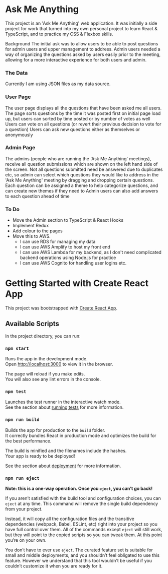# Ask Me Anything

This project is an 'Ask Me Anything' web application. It was initially a side project for work that turned into my own personal project to learn React & TypeScript, and to practice my CSS & Flexbox skills.

Background The initial ask was to allow users to be able to post questions for admin users and upper management to address. Admin users needed a way of organizing the questions asked by users easily prior to the meeting, allowing for a more interactive experience for both users and admin.

### The Data

Currently I am using JSON files as my data source.

### User Page

The user page displays all the questions that have been asked me all users. The page sorts questions by the time it was posted first on initial page load up, but users can sorted by time posted or by number of votes as well Users can vote on all questions (or revert their previous decision to vote for a question) Users can ask new questions either as themselves or anonymously

### Admin Page

The admins (people who are running the 'Ask Me Anything' meetings), receive all question submissions which are shown on the left hand side of the screen. Not all questions submitted need be answered due to duplicates etc, so admin can select which questions they would like to address in the 'Ask Me Anything' meeting by dragging and dropping certain questions. Each question can be assigned a theme to help categorize questions, and can create new themes if they need to Admin users can also add answers to each question ahead of time

### To Do

- Move the Admin section to TypeScript & React Hooks
- Implement Redux
- Add colour to the pages
- Move this to AWS.
  - I can use RDS for managing my data
  - I can use AWS Amplify to host my front end
  - I can use AWS Lambda for my backend, as I don't need complicated backend operations using Node.js for practice
  - I can use AWS Cognito for handling user logins etc.

# Getting Started with Create React App

This project was bootstrapped with [Create React App](https://github.com/facebook/create-react-app).

## Available Scripts

In the project directory, you can run:

### `npm start`

Runs the app in the development mode.\
Open [http://localhost:3000](http://localhost:3000) to view it in the browser.

The page will reload if you make edits.\
You will also see any lint errors in the console.

### `npm test`

Launches the test runner in the interactive watch mode.\
See the section about [running tests](https://facebook.github.io/create-react-app/docs/running-tests) for more information.

### `npm run build`

Builds the app for production to the `build` folder.\
It correctly bundles React in production mode and optimizes the build for the best performance.

The build is minified and the filenames include the hashes.\
Your app is ready to be deployed!

See the section about [deployment](https://facebook.github.io/create-react-app/docs/deployment) for more information.

### `npm run eject`

**Note: this is a one-way operation. Once you `eject`, you can’t go back!**

If you aren’t satisfied with the build tool and configuration choices, you can `eject` at any time. This command will remove the single build dependency from your project.

Instead, it will copy all the configuration files and the transitive dependencies (webpack, Babel, ESLint, etc) right into your project so you have full control over them. All of the commands except `eject` will still work, but they will point to the copied scripts so you can tweak them. At this point you’re on your own.

You don’t have to ever use `eject`. The curated feature set is suitable for small and middle deployments, and you shouldn’t feel obligated to use this feature. However we understand that this tool wouldn’t be useful if you couldn’t customize it when you are ready for it.
